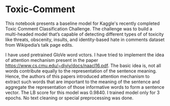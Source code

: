 # Toxic-Comment

This notebook presents a baseline model for Kaggle's recently completed Toxic Comment Classification Challenge. 
The challenge was to build a multi-headed model that’s capable of detecting different types of of toxicity like threats, obscenity, insults, and identity-based hate in comments dataset from Wikipedia’s talk page edits.

I have used pretrained GloVe word vctors. I have tried to implement the idea of attention mechanism present in the paper https://www.cs.cmu.edu/~diyiy/docs/naacl16.pdf. The basic idea is, not all words contribute equally to the representation of the sentence meaning. Hence, the authors of this papers introduced attention mechanism to extract such words that are important to the meaning of the sentence and aggregate the representation of those informative words to form a sentence vector. The LB score for this model was 0.9840. I trained model only for 3 epochs. No text cleaning or special preprocessing was done.
